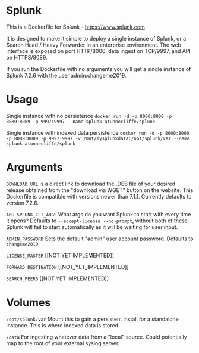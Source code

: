 # Splunk 
This is a Dockerfile for Splunk - https://www.splunk.com

It is designed to make it simple to deploy a single instance of Splunk, or a Search Head / Heavy Forwarder in an enterprise environment. The web interface is exposed on port HTTP/8000, data ingest on TCP/9997, and API on HTTPS/8089. 

If you run the Dockerfile with no arguments you will get a single instance of Splunk 7.2.6 with the user admin:changeme2019. 

# Usage
Single instance with no persistence 
`docker run -d -p 8000:8000 -p 8089:8089 -p 9997:9997 --name splunk atunnecliffe/splunk`

Single instance with indexed data persistence
`docker run -d -p 8000:8000 -p 8089:8089 -p 9997:9997 -v /mnt/mysplunkdata:/opt/splunk/var --name splunk atunnecliffe/splunk`

# Arguments
`DOWNLOAD_URL` is a direct link to download the .DEB file of your desired release obtained from the "download via WGET" button on the website. This Dockerfile is compatible with versions newer than 7.1.1. Currently defaults to version 7.2.6. 

`ARG SPLUNK_CLI_ARGS` What args do you want Splunk to start with every time it opens? Defaults to `--accept-license --no-prompt`, without both of these Splunk will fail to start automatically as it will be waiting for user input. 

`ADMIN_PASSWORD` Sets the default "admin" user account password. Defaults to `changeme2019`

`LICENSE_MASTER` [[NOT YET IMPLEMENTED]]

`FORWARD_DESTINATION` [[NOT_YET_IMPLEMENTED]]

`SEARCH_PEERS` [[NOT YET IMPLEMENTED]]

# Volumes

`/opt/splunk/var` Mount this to gain a persistent install for a standalone instance. This is where indexed data is stored. 

`/data` For ingesting whatever data from a "local" source. Could potentially map to the root of your external syslog server.
